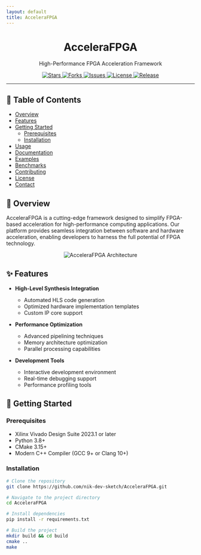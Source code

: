 ```yaml
---
layout: default
title: AcceleraFPGA
---
```


<div align="center">
  <h1>AcceleraFPGA</h1>
  
  <p>High-Performance FPGA Acceleration Framework</p>

  <!-- Badges - Replace URLs with your actual repository details -->
  <a href="https://github.com/nik-dev-sketch/AcceleraFPGA/stargazers">
    <img src="https://img.shields.io/github/stars/nik-dev-sketch/AcceleraFPGA?style=flat-square" alt="Stars">
  </a>
  <a href="https://github.com/nik-dev-sketch/AcceleraFPGA/network/members">
    <img src="https://img.shields.io/github/forks/nik-dev-sketch/AcceleraFPGA?style=flat-square" alt="Forks">
  </a>
  <a href="https://github.com/nik-dev-sketch/AcceleraFPGA/issues">
    <img src="https://img.shields.io/github/issues/nik-dev-sketch/AcceleraFPGA?style=flat-square" alt="Issues">
  </a>
  <a href="https://github.com/nik-dev-sketch/AcceleraFPGA/blob/master/LICENSE">
    <img src="https://img.shields.io/github/license/nik-dev-sketch/AcceleraFPGA?style=flat-square" alt="License">
  </a>
  <a href="https://github.com/nik-dev-sketch/AcceleraFPGA/releases">
    <img src="https://img.shields.io/github/v/release/nik-dev-sketch/AcceleraFPGA?style=flat-square" alt="Release">
  </a>
</div>

---

## 📑 Table of Contents
- [Overview](#overview)
- [Features](#features)
- [Getting Started](#getting-started)
  - [Prerequisites](#prerequisites)
  - [Installation](#installation)
- [Usage](#usage)
- [Documentation](#documentation)
- [Examples](#examples)
- [Benchmarks](#benchmarks)
- [Contributing](#contributing)
- [License](#license)
- [Contact](#contact)

## 🌟 Overview

AcceleraFPGA is a cutting-edge framework designed to simplify FPGA-based acceleration for high-performance computing applications. Our platform provides seamless integration between software and hardware acceleration, enabling developers to harness the full potential of FPGA technology.

<div align="center">
  <img src="https://via.placeholder.com/800x400" alt="AcceleraFPGA Architecture" style="max-width: 100%;">
</div>

## ✨ Features

- **High-Level Synthesis Integration**
  - Automated HLS code generation
  - Optimized hardware implementation templates
  - Custom IP core support

- **Performance Optimization**
  - Advanced pipelining techniques
  - Memory architecture optimization
  - Parallel processing capabilities

- **Development Tools**
  - Interactive development environment
  - Real-time debugging support
  - Performance profiling tools

## 🚀 Getting Started

### Prerequisites

- Xilinx Vivado Design Suite 2023.1 or later
- Python 3.8+
- CMake 3.15+
- Modern C++ Compiler (GCC 9+ or Clang 10+)

### Installation

```bash
# Clone the repository
git clone https://github.com/nik-dev-sketch/AcceleraFPGA.git

# Navigate to the project directory
cd AcceleraFPGA

# Install dependencies
pip install -r requirements.txt

# Build the project
mkdir build && cd build
cmake ..
make